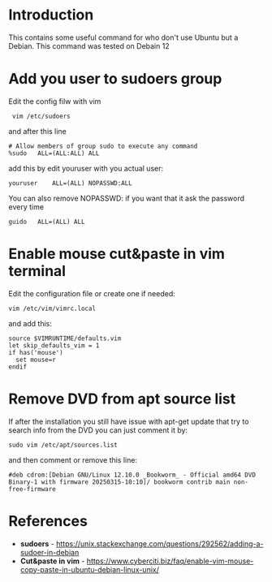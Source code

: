 # Introduction
This contains some useful command for who don't use Ubuntu but a Debian. This command was tested on Debain 12

# Add you user to sudoers group

Edit the config filw with vim
```
 vim /etc/sudoers
```
and after this line
```
# Allow members of group sudo to execute any command
%sudo   ALL=(ALL:ALL) ALL
```

add this by edit youruser with you actual user:
```
youruser    ALL=(ALL) NOPASSWD:ALL
```

You can also remove NOPASSWD: if you want that it ask the password every time
```
guido   ALL=(ALL) ALL
```

# Enable mouse cut&paste in vim terminal

Edit the configuration file or create one if needed:
```
vim /etc/vim/vimrc.local 
```

and add this:
```
source $VIMRUNTIME/defaults.vim
let skip_defaults_vim = 1
if has('mouse')
  set mouse=r
endif
```

# Remove DVD from apt source list

If after the installation you still have issue with apt-get update that try to search info from the DVD you can just comment it by:
```
sudo vim /etc/apt/sources.list
```

and then comment or remove this line:
```
#deb cdrom:[Debian GNU/Linux 12.10.0 _Bookworm_ - Official amd64 DVD Binary-1 with firmware 20250315-10:10]/ bookworm contrib main non-free-firmware
```

# References
* **sudoers** - https://unix.stackexchange.com/questions/292562/adding-a-sudoer-in-debian
* **Cut&paste in vim** - https://www.cyberciti.biz/faq/enable-vim-mouse-copy-paste-in-ubuntu-debian-linux-unix/
